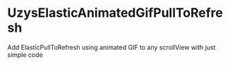 # UzysElasticAnimatedGifPullToRefresh
Add ElasticPullToRefresh using animated GIF to any scrollView with just simple code
